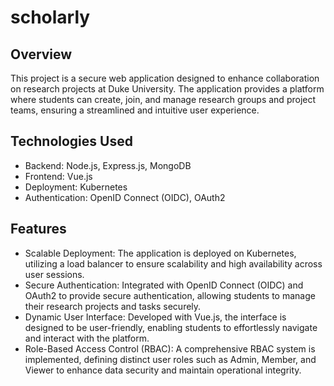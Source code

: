 # scholarly

## Overview
This project is a secure web application designed to enhance collaboration on research projects at Duke University. The application provides a platform where students can create, join, and manage research groups and project teams, ensuring a streamlined and intuitive user experience.

## Technologies Used
- Backend: Node.js, Express.js, MongoDB
- Frontend: Vue.js
- Deployment: Kubernetes
- Authentication: OpenID Connect (OIDC), OAuth2

## Features
- Scalable Deployment: The application is deployed on Kubernetes, utilizing a load balancer to ensure scalability and high availability across user sessions.
- Secure Authentication: Integrated with OpenID Connect (OIDC) and OAuth2 to provide secure authentication, allowing students to manage their research projects and tasks securely.
- Dynamic User Interface: Developed with Vue.js, the interface is designed to be user-friendly, enabling students to effortlessly navigate and interact with the platform.
- Role-Based Access Control (RBAC): A comprehensive RBAC system is implemented, defining distinct user roles such as Admin, Member, and Viewer to enhance data security and maintain operational integrity.
